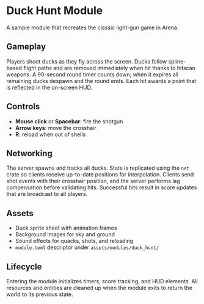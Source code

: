 # Duck Hunt Module

A sample module that recreates the classic light-gun game in Arena.

## Gameplay

Players shoot ducks as they fly across the screen. Ducks follow spline-based
flight paths and are removed immediately when hit thanks to hitscan
weapons. A 90-second round timer counts down; when it expires all remaining
ducks despawn and the round ends. Each hit awards a point that is reflected in
the on-screen HUD.

## Controls

- **Mouse click** or **Spacebar**: fire the shotgun
- **Arrow keys**: move the crosshair
- **R**: reload when out of shells

## Networking

The server spawns and tracks all ducks. State is replicated using the `net`
crate so clients receive up-to-date positions for interpolation. Clients send
shot events with their crosshair position, and the server performs lag
compensation before validating hits. Successful hits result in score updates
that are broadcast to all players.

## Assets

- Duck sprite sheet with animation frames
- Background images for sky and ground
- Sound effects for quacks, shots, and reloading
- `module.toml` descriptor under `assets/modules/duck_hunt/`

## Lifecycle

Entering the module initializes timers, score tracking, and HUD elements. All
resources and entities are cleaned up when the module exits to return the world
to its previous state.
